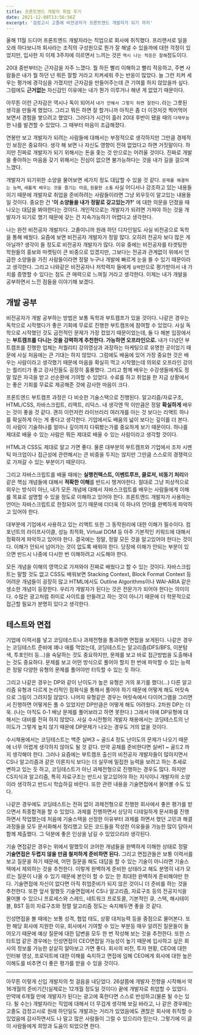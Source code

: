 ```yaml
---
title: 프론트엔드 개발자 취업 후기
date: 2021-12-08T13:56:56Z
excerpt: '검정고시 고졸에 비전공자가 프론트엔드 개발자가 되기 까지'
---
```


올해 11월 드디어 프론트엔드 개발자라는 직업으로 회사에 취직했다. 프리랜서로 일을 오래 하다보니까 회사라는 조직의 구성원으로 뭔가 잘 해낼 수 있을까에 대한 걱정이 있었지만, 입사한 지 이제 3주차에 이르면서 느끼는 것은 `역시 나는 적응은 잘해`정도이다.

20대 중반부터는 근자감을 자주 느꼈다. 뭘 하든 빨리 이해하고 빨리 적응하고, 주변 사람들은 내가 뭘 하던 넌 뭐든 잘할 거라고 치켜세워 주는 반응이 많았다. 늘 그런 치켜 세우는 평가에 경각심을 가졌지만 근자감을 만들어주는데 큰 기여를 하지 않았을까 싶다. 그럼에도 **근거없는** 자신감인 이유에는 내가 뭔가 이루거나 해낸 게 없었기 때문이다.

아무튼 이런 근자감은 역시나 독이 되어서 `내가 안해서 그렇지 하면 잘한다.`라는 그릇된 생각을 만들게 했었다. 그리고 뭐든 하면 잘 할거니까 아직은 좀 더 이것저것 찍어먹어 보면서 경험을 쌓으려고 했었다. 그러다가 시간이 흘러 20대 후반이 됐을 때의 `다재무능`한 나를 발견할 수 있었다. 그 때부터 마음이 조급해졌다.

연봉만 보고 개발자가 되려는 사람들에 대해서는 부정적으로 생각하지만 그만큼 경제적인 보장은 중요하다. 생각 해 보면 나 자신도 영향이 전혀 없었다고 하면 거짓말이다. 하지만 진짜로 개발자가 되기 위해서는 돈을 좇는 것 만으로는 어려울 것이다. 진짜로 개발을 좋아하는 마음을 갖기 위해서는 진심이 없으면 불가능하다는 것을 내가 길을 걸으며 느꼈다.

개발자가 되기위한 소양을 물어보면 세가지 정도 대답할 수 있을 것 같다. `문제를 해결하는 능력`, `새롭게 배우는 것을 즐기는 마음`, `원활한 소통` 사실 어디서나 강조하고 있는 내용들이기 때문에 개발자로 취업을 준비하려는 사람들이라면 그냥 외우듯이 알고있는 내용들일 것이다. 중요한 건 **'이 소양들을 내가 정말로 갖고있는가?'** 에 대한 의문을 던졌을 때 나오는 대답을 봐야한다는 것이다. 개인적으로는 개발자가 되려면 가져야 하는 것을 개발자가 되기로 했기 때문에 갖는 건 지속가능하기 어렵다고 생각한다.

나는 완전 비전공자 개발자다. 고졸이니까 원래 하던 디자인일도 사실 비전공으로 독학을 통해 배웠다. 요즘에 보면 비전공자 개발자가 정말 많다. 오히려 전공자 보다 많은 게 아닐까? 생각이 들 정도로 비전공자 개발자가 많다. 이유 중에는 비전공자를 타겟팅한 학원들의 홍보와 마켓팅이 큰 비중으로 있겠지만, 그보다는 전공과 관계없이 위에서 언급한 소양들을 가진 사람들이라면 정말 누구나 개발에 빠르게 눈을 뜰 수 있기 때문이라고 생각한다. 그리고 나와같은 비전공자나 저학력자 들에게 `실력`만으로 평가받아서 내 가치를 증명할 수 있다는 점도 큰 매력으로 느껴질 거라고 생각한다. 이제는 내가 개발을 공부하면서 느낀 점들을 이야기해 보겠다.

## 개발 공부

비전공자가 개발 공부하는 방법은 보통 독학과 부트캠프가 있을 것이다. 나같은 경우는 독학으로 시작했다가 좋은 기회에 무료로 진행한 부트캠프에 참여할 수 있었다. 사실 독학으로 시작했던 것도 금전적인 문제가 가장 컸었기 때문이었는데, 둘 다 해본 입장에서는 **부트캠프를 다니는 것을 강력하게 추천한다. 가능하면 오프라인으로.** 내가 다녔던 부트캠프를 진행한 업체는 저퀄리티 강의영상과 과장하는 마케팅으로 유명한 곳이었기 때문에 사실 처음에는 큰 기대는 하지 않았다. 그럼에도 배움에 있어 가장 중요한 것은 배우는 사람이라고 생각했기 때문에 마음을 확실히 먹고 시작했는데 의외로 오프라인 강의는 퀄리티가 좋고 강사진들도 굉장히 훌륭했다. 그리고 함께 배우는 수강생들에게도 정말 많은 자극을 받고 선순환에 기여할 수 있었다. 수료를 하고 취업을 한 지금 상황에서는 좋은 기회를 무료로 제공해준 것에 감사한 마음이 크다.

프론트엔드 부트캠프 과정은 다 비슷한 기술스택으로 진행된다. 알고리즘/자료구조, HTML/CSS, 자바스크립트, 리액트, 리덕스. 내 생각엔 딱 이만큼은 정말 **확실하게** 배우는 것이 좋을 것 같다. 괜히 이런저런 라이브러리 여러개를 아는 것 보다는 리액트 하나를 확실하게 아는 게 좋다고 생각한다. 기업에서도 배움의 넓이 보다는 깊이를 더 본다. 이 사람이 기술하나를 얼마나 깊이까지 다뤄봤는가를 중요하게 보기 때문이다. 하나를 제대로 배울 수 있는 사람은 뭐든 제대로 배울 수 있는 사람이라고 생각할 것이다.

HTML과 CSS도 제대로 알고 가면 좋다. 물론 대부분의 부트캠프와 기업에서 조차 시멘틱 마크업이나 접근성에 관련해서는 큰 비중을 두지는 않지만 그만큼 스스로의 경쟁력으로 가져갈 수 있는 부분이기 때문이다.

그리고 자바스크립트를 배울 때에는 **실행컨텍스트, 이벤트루프, 클로저, 비동기 처리**와 같은 핵심 개념들에 대해서 **적확한 이해**를 반드시 챙겨야한다. 절대로 그냥 피상적으로 외우는 방식이 아닌, 내가 모든 개념에 대해서 자바스크립트를 배우는 사람들에게 이해를 목표로 설명할 수 있을 정도로 이해하고 있어야 한다. 프론트엔드 개발자가 사용하는 언어는 자바스크립트로 한정되어 있기 때문에 더더욱 이 하나의 언어를 완벽하게 파악하고 있어야 한다.

대부분에 기업에서 사용하고 있는 리액트 또한 그 동작원리에 대한 이해가 필수이다. 컴포넌트의 라이프사이클, 성능 최적화, Virtual DOM 등 아주 기본적인 키워드에 대해서 정확하게 파악하고 있어야 한다. 결국에는 정말, 정말 모든 것을 알고있어야 한다는 것이다. 이해가 안되서 넘어가는 것이 없도록 배워야 한다. 당장에 이해가 안되는 부분이 있으면 반드시 나중에 다시한 번 이해하려고 시도해야 한다.

모든 개념을 이해의 영역으로 가져와야 진짜로 배웠다고 할 수 있는 것이다. 자바스크립트는 말할 것도 없고 CSS도 배워보면 Stacking Context, Block Format Context 등 어려운 개념들이 굉장히 많고 HTML에서도 Outline Algorithms이나 WAI-ARIA 같은 생소한 개념이 등장한다. 우리가 개발자가 된다는 것은 전문가가 되어야 한다는 의미이다. 수많은 광고처럼 취미로 사이트를 만들려고 하는 것이 아니기 때문에 더 학문적으로 접근할 필요가 분명히 있다고 생각한다.

## 테스트와 면접

기업에 이력서를 넣고 코딩테스트나 과제전형을 통과하면 면접을 보게된다. 나같은 경우는 코딩테스트 준비에 꽤나 애를 먹었는데, 코딩테스트는 알고리즘(DFS/BFS, 이분탐색, 투포인터 등...)을 숙달하는 것도 중요하지만, 문제를 보고 바로 접근방법을 도출해내는 것도 중요하다. 문제를 보고 어떤 방식으로 풀어야 할지 한 번에 파악할 수 있는 능력은 정말 다양한 유형의 문제를 풀어야만 터득할 수 있는 듯 하다.

그리고 나같은 경우는 DP와 같이 난이도가 높은 유형은 거의 포기를 했다(...) 다른 알고리즘 유형과 다르게 논리적인 점화식을 통해서 풀어야 하기 때문에 어떻게 해도 머릿속으로 그림이 그려지질 않았다. 나머지 유형같은 경우는 머릿속에서 다이어그램을 그리면서 진행하면 어떻게든 풀 수 있었지만 DP만큼은 어떻게 해도 어려웠다. 2차원 DP는 더욱. (나는 아직도 0-1 배낭 문제를 풀어보라고 하면 못한다.) 그래서 아예 DP유형에 대해서는 대비를 전혀 하지 않았다. 사실 수시전형의 개발자 채용에서는 코딩테스트의 난이도가 그렇게 높지 않기 때문에 DP문제가 나오는 경우도 거의 없을 것이다.

수시채용에서는 코딩테스트는 백준 실버3 ~ 골드4 정도 난이도의 문제가 나오기 때문에 너무 어렵게 생각하지 않아도 될 것 같다. 만약 공채를 준비한다면 실버1 ~ 골드2 까지 생각해야 한다. 그러나 요즘에는 부트캠프 출신의 비전공자 개발자들이 많아지면서 CS나 알고리즘과 같은 이론지식 보다는 더 실무에 밀접한 능력을 보려고 하는 추세로 변하고 있는 듯 하고, 코딩테스트가 아닌 과제전형으로 진행하는 경우도 많다. 하지만 CS지식과 알고리즘, 특히 자료구조는 반드시 알고있어야 하는 지식이니 개발자의 소양이라 생각하고 반드시 학습하길 바란다. 또한 관련 내용을 기술면접에서 물어볼 수도 있다.

나같은 경우에도 코딩테스트는 전혀 없이 과제전형으로 진행한 회사에서 좋은 평가를 받으면서 최종합격을 할 수 있었다. 과제를 진행하면서 상당히 디테일하게 문서화를 진행하면서 작업했는데 처음에 기술스택을 선정한 이유부터 과제를 하면서 했던 고민과 해결 과정들을 모두 문서화해서 정리했고 모든 코드들을 작성한 이유들을 가능한 많이 담아서 함께 제출했다. 그 덕분에 좋은 인상을 남길 수 있었으리라 생각된다.

기술 면접같은 경우는 위에서 말했듯이 코어한 개념들을 완벽하게 이해한 상태로 정말 **기술면접은 두렵지 않을 만큼 철저하게 준비하면 된다.** 그리고 면접관들은 보통 이력서를 보고 질문을 하기 때문에, 어떤 질문을 해도 대답을 할 수 있는 기술이 아니라면 기술스택에서 제외하는 것을 추천한다. 이렇게 완벽하게 준비한 상태라고 해도 분명히 내가 모르는 질문이 나올 수 있기 때문에 본인이 할 수 있는 한 최대한 완벽하게 준비해야만 한다. 기술면접에 자신이 없다면 아직 취업준비가 되지 않은 것이니 더 준비를 하는 것을 추천한다. 또한 앞서 말했듯 기술면접에서 CS나 알고리즘, 자료구조 등의 전공지식을 물어볼 수 있으니 프로세스와 스레드, 네트워크 프로토콜, 기본적인 큐, 스택, 해시테이블, BST 등의 자료구조와 정렬 알고리즘 정도는 숙지해두면 좋을 것 같다.

인성면접을 볼 때에는 보통 성격, 협업 태도, 상황 대처능력 등을 중점으로 물어본다. 또한 해당 회사에 지원한 이유, 회사에서 기여할 수 있는 부분등 매우 알려진 질문들이 들어오기 때문에 예상 질문에 대한 답변을 모두 한 번 작성해 보는 것을 추천한다. 또한 스타트업 같은 경우에는 인성면접이 CEO면접일 가능성이 높기 때문에 입사하고 싶은 회사의 정보를 가능한 샅샅히 알아보고 가면 좋다. 회사의 비전, 투자 현황, CEO에 대한 인터뷰 영상, 프로덕트에 대한 이해를 숙지하고 면접에 임해 CEO에게 회사에 대한 높은 이해도를 비추면 더 좋은 평가를 받을 수 있을 것이다.

---

아무튼 이렇게 신입 개발자의 첫 걸음을 내딛었다. 26살쯤에 개발자 전향을 시작해서 약 16개월의 준비기간(실제로는 12개월 정도일 것이다) 끝에 개발자로 취업할 수 있었다. 만약에 6개월 만에 개발자가 된다는 광고에 혹한다면 스스로 반성하고(물론 될 수는 있다. 될 수는) 개발자라는 직업에 대해서 더 무겁게 생각해 보길 바라고, 나 같은 경우에는 고졸도 검정고시로 원래 하던일도 개발과는 거리가 있었음에도 괜찮은 회사에 취직할 수 있었음에 감사하면서도 나 말고 많은 사람들이 그럴 수 있으리라 믿는다. 그렇기에 이 글이 사람들에게 희망과 도움이 되었으면 한다.

